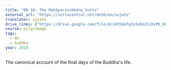 ```yaml
---
title: "DN 16: The Mahāparinibbāna Sutta"
external_url: "https://suttacentral.net/dn16/en/sujato"
translator: sujato
drive_links: ["https://drive.google.com/file/d/14thkGfq3vIaSm2CcRiPK_Kkeep4d9SeO/view?usp=drivesdk"]
course: pilgrimage
tags:
  - dn
  - buddha
year: 2018
---
```


The canonical account of the final days of the Buddha's life.
